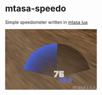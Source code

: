 # mtasa-speedo
Simple speedometer written in [mtasa lua](https://wiki.multitheftauto.com/wiki/Main_Page)

![sample](https://github.com/datwalkerv/mtasa-speedo/blob/main/speedo.webp)
